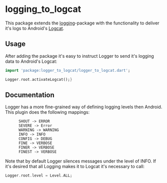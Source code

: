 # logging_to_logcat

This package extends the [logging](https://pub.dev/packages/logging)-package with the functionality
to deliver it's logs to Android's [Logcat](https://developer.android.com/studio/debug/am-logcat).

## Usage

After adding the package it's easy to instruct Logger to send it's logging data to Android's Logcat:

```dart
import 'package:logger_to_logcat/logger_to_logcat.dart';

Logger.root.activateLogcat();}
```

## Documentation
Logger has a more fine-grained way of defining logging levels then Android. This plugin does the
following mappings:

          SHOUT -> ERROR
          SEVERE -> Error
          WARNING -> WARNING
          INFO -> INFO
          CONFIG -> DEBUG
          FINE -> VERBOSE
          FINER -> VERBOSE
          FINEST -> VERBOSE

Note that by default Logger silences messages under the level of INFO. If it's desired that all
Logging makes it to Logcat it's necessary to call:

```dart
Logger.root.level = Level.ALL;
```


